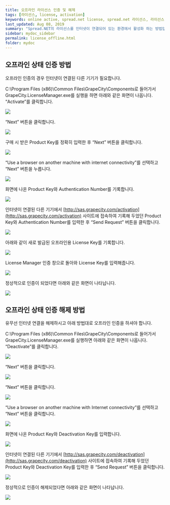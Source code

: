 ```yaml
---
title: 오프라인 라이선스 인증 및 해제
tags: [라이선스, license, activation]
keywords: online active, spread.net license, spread.net 라이선스, 라이선스 인증
last_updated: Aug 08, 2019
summary: "Spread.NET의 라이선스를 인터넷이 연결되어 있는 환경에서 활성화 하는 방법입니다."
sidebar: mydoc_sidebar
permalink: license_offline.html
folder: mydoc
---
```


## 오프라인 상태 인증 방법

오프라인 인증의 경우 인터넷이 연결된 다른 기기가 필요합니다.

C:\Program Files (x86)\Common Files\GrapeCity\Components로 들어가서 GrapeCity.LicenseManager.exe를 실행을 하면 아래와 같은 화면이 나옵니다. “Activate”를 클릭합니다.

![](https://www.grapecity.co.kr/images/training/spread/tc-offline-1.png)

“Next” 버튼을 클릭합니다.

![](https://www.grapecity.co.kr/images/training/spread/tc-offline-2.png)

구매 시 받은 Product Key를 정확히 입력한 후 “Next” 버튼을 클릭합니다.

![](https://www.grapecity.co.kr/images/training/spread/tc-offline-3.png)

“Use a browser on another machine with internet connectivity”를 선택하고 “Next” 버튼을 누릅니다.

![](https://www.grapecity.co.kr/images/training/spread/tc-offline-4.png)

화면에 나온 Product Key와 Authentication Number를 기록합니다.

![](https://www.grapecity.co.kr/images/training/spread/tc-offline-5.png)

인터넷이 연결된 다른 기기에서 [http://sas.grapecity.com/activation](http://sas.grapecity.com/activation) 사이트에 접속하여 기록해 두었던 Product Key와 Authentication Number를 입력한 후 “Send Request” 버튼을 클릭합니다.

![](https://www.grapecity.co.kr/images/training/spread/tc-offline-6.png)

아래와 같이 새로 발급된 오프라인용 License Key를 기록합니다.

![](https://www.grapecity.co.kr/images/training/spread/tc-offline-7.png)

License Manager 인증 창으로 돌아와 License Key를 입력해줍니다.

![](https://www.grapecity.co.kr/images/training/spread/tc-offline-8.png)

정상적으로 인증이 되었다면 아래와 같은 화면이 나타납니다.

![](https://www.grapecity.co.kr/images/training/spread/tc-offline-9.png)

## 오프라인 상태 인증 해제 방법

유무선 인터넷 연결을 해제하시고 아래 방법대로 오프라인 인증을 하셔야 합니다.

C:\Program Files (x86)\Common Files\GrapeCity\Components로 들어가서 GrapeCity.LicenseManager.exe를 실행하면 아래와 같은 화면이 나옵니다. “Deactivate”를 클릭합니다.

![](https://www.grapecity.co.kr/images/training/spread/tc-offlineDeact-1.png)

“Next” 버튼을 클릭합니다.

![](https://www.grapecity.co.kr/images/training/spread/tc-offlineDeact-2.png)

“Next” 버튼을 클릭합니다.

![](https://www.grapecity.co.kr/images/training/spread/tc-offlineDeact-3.png)

“Use a browser on another machine with Internet connectivity”를 선택하고 “Next” 버튼을 클릭합니다.

![](https://www.grapecity.co.kr/images/training/spread/tc-offlineDeact-4.png)

화면에 나온 Product Key와 Deactivation Key를 입력합니다.

![](https://www.grapecity.co.kr/images/training/spread/tc-offlineDeact-5.png)

인터넷이 연결된 다른 기기에서 [http://sas.grapecity.com/deactivation](http://sas.grapecity.com/deactivation) 사이트에 접속하여 기록해 두었던 Product Key와 Deactivation Key를 입력한 후 “Send Request” 버튼을 클릭합니다.

![](https://www.grapecity.co.kr/images/training/spread/tc-offlineDeact-6.png)

정상적으로 인증이 해제되었다면 아래와 같은 화면이 나타납니다.

![](https://www.grapecity.co.kr/images/training/spread/tc-offlineDeact-7.png)